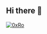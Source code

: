 ## Hi there 👋
[![0xRo](https://www.hackthebox.com/badge/image/757893)](https://www.hackthebox.com/badge/image/757893)
<!--
**GRodolphe/GRodolphe** is a ✨ _special_ ✨ repository because its `README.md` (this file) appears on your GitHub profile.

Here are some ideas to get you started:

- 🔭 I’m currently working on ...
- 🌱 I’m currently learning ...
- 👯 I’m looking to collaborate on ...
- 🤔 I’m looking for help with ...
- 💬 Ask me about ...
- 📫 How to reach me: ...
- 😄 Pronouns: ...
- ⚡ Fun fact: ...
-->
